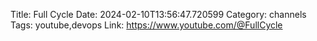 Title: Full Cycle
Date: 2024-02-10T13:56:47.720599
Category: channels
Tags: youtube,devops
Link: https://www.youtube.com/@FullCycle
